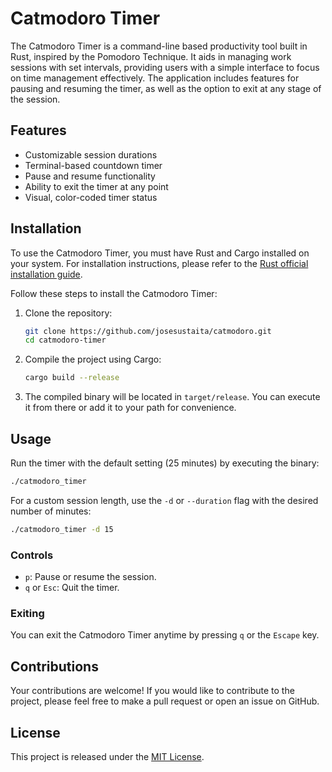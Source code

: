 
# Catmodoro Timer

The Catmodoro Timer is a command-line based productivity tool built in Rust, inspired by the Pomodoro Technique. It aids in managing work sessions with set intervals, providing users with a simple interface to focus on time management effectively. The application includes features for pausing and resuming the timer, as well as the option to exit at any stage of the session.

## Features

- Customizable session durations
- Terminal-based countdown timer
- Pause and resume functionality
- Ability to exit the timer at any point
- Visual, color-coded timer status

## Installation

To use the Catmodoro Timer, you must have Rust and Cargo installed on your system. For installation instructions, please refer to the [Rust official installation guide](https://www.rust-lang.org/tools/install).

Follow these steps to install the Catmodoro Timer:

1. Clone the repository:
   ```bash
   git clone https://github.com/josesustaita/catmodoro.git
   cd catmodoro-timer
   ```

2. Compile the project using Cargo:
   ```bash
   cargo build --release
   ```

3. The compiled binary will be located in `target/release`. You can execute it from there or add it to your path for convenience.

## Usage

Run the timer with the default setting (25 minutes) by executing the binary:

```bash
./catmodoro_timer
```

For a custom session length, use the `-d` or `--duration` flag with the desired number of minutes:

```bash
./catmodoro_timer -d 15
```

### Controls

- `p`: Pause or resume the session.
- `q` or `Esc`: Quit the timer.

### Exiting

You can exit the Catmodoro Timer anytime by pressing `q` or the `Escape` key.

## Contributions

Your contributions are welcome! If you would like to contribute to the project, please feel free to make a pull request or open an issue on GitHub.

## License

This project is released under the [MIT License](LICENSE).
